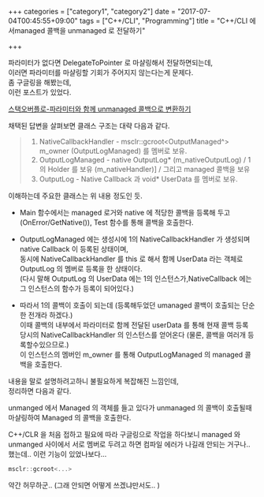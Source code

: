 +++
categories = ["category1", "category2"]
date = "2017-07-04T00:45:55+09:00"
tags = ["C++/CLI", "Programming"]
title = "C++/CLI 에서managed 콜백을 unmanaged 로 전달하기"

+++

파라미터가 없다면 DelegateToPointer 로 마샬링해서 전달하면되는데,  
이러면 파라미터를 마샬링할 기회가 주어지지 않는다는게 문제다.  
좀 구글링을 해봤는데,  
이런 포스트가 있었다.  

[스택오버플로-파라미터와 함께 unmanaged 콜백으로 변환하기](https://stackoverflow.com/questions/32386851/managed-to-unmanaged-callback-with-managed-parameters)

채택된 답변을 살펴보면 클래스 구조는 대략 다음과 같다.  

 > 1. NativeCallbackHandler - msclr::gcroot<OutputManaged^> m_owner (OutputLogManaged) 를 멤버로 보유.
 > 2. OutputLogManaged - native OutputLog* (m_nativeOutputLog) / 1의 Holder 를 보유 (m_nativeHandler)] / 그리고 managed 콜백을 보유
 > 3. OutputLog - Native Callback 과 void* UserData 를 멤버로 보유.
  
이해하는데 주요한 클래스는 위 내용 정도인 듯.  
  
- Main 함수에서는 managed 로거와 native 에 적당한 콜백을 등록해 두고(OnError/GetNative()), Test 함수를 통해 콜백을 호출한다.   
  
- OutputLogManaged 에는 생성시에 1의 NativeCallbackHandler 가 생성되며 native Callback 이 등록된 상태이며,  
동시에 NativeCallbackHandler 를 this 로 해서 함께 UserData 라는 객체로 OutputLog 의 멤버로 등록을 한 상태이다.  
(다시 말해 OutputLog 의 UserData 에는 1의 인스턴스가,NativeCallback 에는 그 인스턴스의 함수가 등록이 되어있다.)  

- 따라서 1의 콜백이 호출이 되는데 (등록해두었던 umanaged 콜백이 호출되는 단순한 전개라 하겠다.)  
이때 콜백의 내부에서 파라미터로 함께 전달된 userData 를 통해 현재 콜백 등록 당시의 NativeCallbackHandler 의 인스턴스를 얻어온다 (물론, 콜백을 여러개 등록할수있으므로.)  
이 인스턴스의 멤버인 m_owner 를 통해 OutputLogManaged 의 managed 콜백을 호출한다. 

내용을 말로 설명하려고하니 불필요하게 복잡해진 느낌인데,  
정리하면 다음과 같다. 

  unmanged 에서 Managed 의 객체를 들고 있다가 unmanaged 의 콜백이 호출될때 마샬링하여 Managed 의 콜백을 호출한다. 

C++/CLR 을 처음 접하고 필요에 따라 구글링으로 작업을 하다보니 managed 와 unmanged 사이에서 서로 멤버로 두려고 하면 컴파일 에러가 나길래 
안되는 거구나..했는데.. 이런 기능이 있었나보다... 

```cpp
msclr::gcroot<...> 
```

약간 허무하군.. (그래 안되면 어떻게 쓰겠냐만서도.. )
